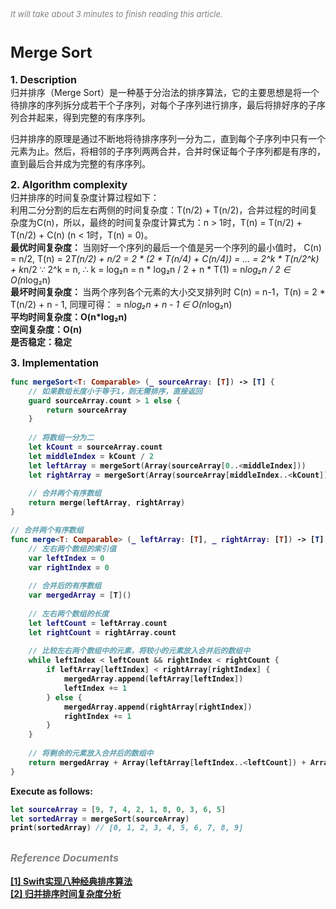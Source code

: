 
<font color=gray size=2>*It will take about 3 minutes to finish reading this article.*</font>

# **<font size=5>Merge Sort</font>**
 
<strong><font size=3>1. Description</font></strong>  
归并排序（Merge Sort）是一种基于分治法的排序算法，它的主要思想是将一个待排序的序列拆分成若干个子序列，对每个子序列进行排序，最后将排好序的子序列合并起来，得到完整的有序序列。

归并排序的原理是通过不断地将待排序序列一分为二，直到每个子序列中只有一个元素为止。然后，将相邻的子序列两两合并，合并时保证每个子序列都是有序的，直到最后合并成为完整的有序序列。

<strong><font size=3>2. Algorithm complexity</font> </strong>  
归并排序的时间复杂度计算过程如下：  
利用二分分割的后左右两侧的时间复杂度：T(n/2) + T(n/2)，合并过程的时间复杂度为C(n)，所以，最终的时间复杂度计算式为：n > 1时，T(n) = T(n/2) + T(n/2) + C(n) (n < 1时，T(n) = 0)。    
<strong>最优时间复杂度：  </strong> 
当刚好一个序列的最后一个值是另一个序列的最小值时， 
C(n) = n/2, T(n) = 2*T(n/2) + n/2 = 2 * (2 * T(n/4) + C(n/4))
= ... = 2^k * T(n/2^k) + k*n/2 
∵ 2^k = n, ∴ k = log₂n
= n * log₂n / 2 + n * T(1) = n*log₂n / 2 ∈ O(n*log₂n)       
<strong>最坏时间复杂度：  </strong> 
当两个序列各个元素的大小交叉排列时
C(n) = n-1，T(n) = 2 * T(n/2) + n - 1, 同理可得：
= n*log₂n + n - 1 ∈ O(n*log₂n)  
<strong>平均时间复杂度：O(n*log₂n)</strong>  
<strong>空间复杂度：O(n)  <strong>  
<strong>是否稳定：稳定<strong>
 

<strong><font size=3 >3. Implementation</font> </strong>  
```Swift 
func mergeSort<T: Comparable> (_ sourceArray: [T]) -> [T] {
    // 如果数组长度小于等于1，则无需排序，直接返回
    guard sourceArray.count > 1 else {
        return sourceArray
    }
    
    // 将数组一分为二
    let kCount = sourceArray.count
    let middleIndex = kCount / 2
    let leftArray = mergeSort(Array(sourceArray[0..<middleIndex]))
    let rightArray = mergeSort(Array(sourceArray[middleIndex..<kCount]))
    
    // 合并两个有序数组
    return merge(leftArray, rightArray)
}

// 合并两个有序数组
func merge<T: Comparable> (_ leftArray: [T], _ rightArray: [T]) -> [T] {
    // 左右两个数组的索引值
    var leftIndex = 0
    var rightIndex = 0
    
    // 合并后的有序数组
    var mergedArray = [T]()
    
    // 左右两个数组的长度
    let leftCount = leftArray.count
    let rightCount = rightArray.count
    
    // 比较左右两个数组中的元素，将较小的元素放入合并后的数组中
    while leftIndex < leftCount && rightIndex < rightCount {
        if leftArray[leftIndex] < rightArray[rightIndex] {
            mergedArray.append(leftArray[leftIndex])
            leftIndex += 1
        } else {
            mergedArray.append(rightArray[rightIndex])
            rightIndex += 1
        }
    }
    
    // 将剩余的元素放入合并后的数组中
    return mergedArray + Array(leftArray[leftIndex..<leftCount]) + Array(rightArray[rightIndex..<rightCount])
}
```
Execute as follows:
```Swift 
let sourceArray = [9, 7, 4, 2, 1, 8, 0, 3, 6, 5]
let sortedArray = mergeSort(sourceArray)
print(sortedArray) // [0, 1, 2, 3, 4, 5, 6, 7, 8, 9]
```

## **<font color=gray size=3 >*Reference Documents*</font>**
[[1] Swift实现八种经典排序算法](https://juejin.cn/post/6844903588754358280)   
[[2] 归并排序时间复杂度分析](https://zhuanlan.zhihu.com/p/341225128)

